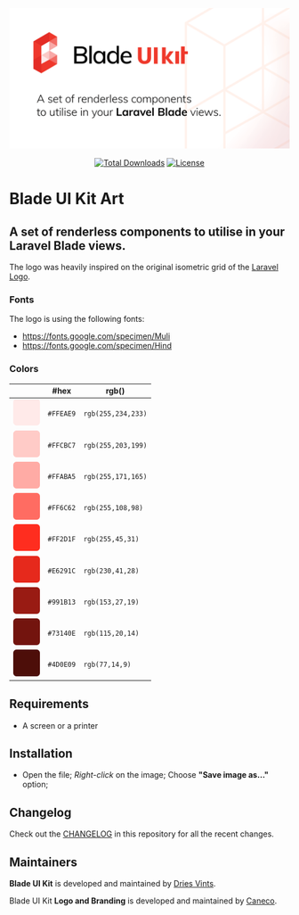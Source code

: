<p align="center">
    <img src="/socialcard.png" width="1280" title="Social Card Blade UI Kit">
    <p align="center">
        <a href="https://packagist.org/packages/blade-ui-kit/art"><img alt="Total Downloads" src="https://img.shields.io/packagist/dt/blade-ui-kit/art"></a>
        <a href="https://packagist.org/packages/blade-ui-kit/art"><img alt="License" src="https://img.shields.io/packagist/l/pestphp/dust"></a>
    </p>
</p>

# Blade UI Kit Art

## A set of renderless components to utilise in your Laravel Blade views.

The logo was heavily inspired on the original isometric grid of the [Laravel Logo](http://github.com/laravel/art).

### Fonts

The logo is using the following fonts:

- https://fonts.google.com/specimen/Muli
- https://fonts.google.com/specimen/Hind

### Colors

|                     |#hex     |rgb()             |
|---                  |---      |---               |
|![100](/palette/100.png)|`#FFEAE9`|`rgb(255,234,233)`|
|![200](/palette/200.png)|`#FFCBC7`|`rgb(255,203,199)`|
|![300](/palette/300.png)|`#FFABA5`|`rgb(255,171,165)`|
|![400](/palette/400.png)|`#FF6C62`|`rgb(255,108,98)` |
|![500](/palette/500.png)|`#FF2D1F`|`rgb(255,45,31)`  |
|![600](/palette/600.png)|`#E6291C`|`rgb(230,41,28)`  |
|![700](/palette/700.png)|`#991B13`|`rgb(153,27,19)`  |
|![800](/palette/800.png)|`#73140E`|`rgb(115,20,14)`  |
|![900](/palette/900.png)|`#4D0E09`|`rgb(77,14,9)`    |

## Requirements

- A screen or a printer

## Installation

- Open the file; *Right-click* on the image; Choose **"Save image as…"** option;

## Changelog

Check out the [CHANGELOG](CHANGELOG.md) in this repository for all the recent changes.

## Maintainers

**Blade UI Kit** is developed and maintained by [Dries Vints](https://driesvints.com).

Blade UI Kit **Logo and Branding** is developed and maintained by [Caneco](https://caneco.dev).
